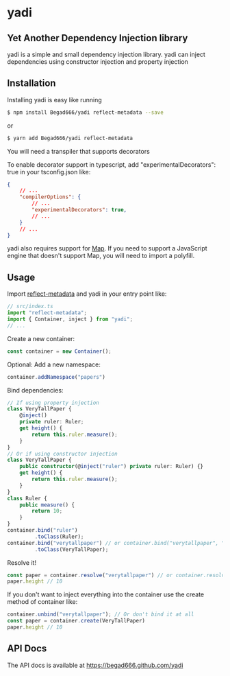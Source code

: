 # yadi
## Yet Another Dependency Injection library
yadi is a simple and small dependency injection library.
yadi can inject dependencies using constructor injection and property injection
## Installation
Installing yadi is easy like running
```bash
$ npm install Begad666/yadi reflect-metadata --save
```
or
```bash
$ yarn add Begad666/yadi reflect-metadata
```
You will need a transpiler that supports decorators

To enable decorator support in typescript, add "experimentalDecorators": true in your tsconfig.json like:
```json
{
	// ...
	"compilerOptions": {
		// ...
		"experimentalDecorators": true,
		// ...
	}
	// ...
}
```
yadi also requires support for [Map](https://developer.mozilla.org/en/docs/Web/JavaScript/Reference/Global_Objects/Map). If you need to support a JavaScript engine that doesn't support Map, you will need to import a polyfill.
## Usage
Import [reflect-metadata](https://github.com/rbuckton/reflect-metadata) and yadi in your entry point like:
```ts
// src/index.ts
import "reflect-metadata";
import { Container, inject } from "yadi";
// ...
```
Create a new container:
```ts
const container = new Container();
```
Optional: Add a new namespace:
```ts
container.addNamespace("papers")
```
Bind dependencies:
```ts
// If using property injection
class VeryTallPaper {
	@inject()
	private ruler: Ruler;
	get height() {
		return this.ruler.measure();
	}
}
// Or if using constructor injection
class VeryTallPaper {
	public constructor(@inject("ruler") private ruler: Ruler) {}
	get height() {
		return this.ruler.measure();
	}
}
class Ruler {
	public measure() {
		return 10;
	}
}
container.bind("ruler")
		 .toClass(Ruler);
container.bind("verytallpaper") // or container.bind("verytallpaper", "papers") if using namespaces
		 .toClass(VeryTallPaper);
```
Resolve it!
```ts
const paper = container.resolve("verytallpaper") // or container.resolve("papers:verytallpaper") if using namespaces
paper.height // 10
```
If you don't want to inject everything into the container use the create method of container like:
```ts
container.unbind("verytallpaper"); // Or don't bind it at all
const paper = container.create(VeryTallPaper)
paper.height // 10
```
## API Docs
The API docs is available at https://begad666.github.com/yadi